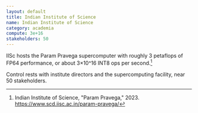 ```yaml
---
layout: default
title: Indian Institute of Science
name: Indian Institute of Science
category: academia
compute: 3e+16
stakeholders: 50
---
```


IISc hosts the Param Pravega supercomputer with roughly 3 petaflops of
FP64 performance, or about 3×10^16 INT8 ops per second.[^1]

Control rests with institute directors and the supercomputing facility,
near 50 stakeholders.

[^1]: Indian Institute of Science, "Param Pravega," 2023.
<https://www.scd.iisc.ac.in/param-pravega/>

